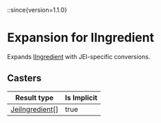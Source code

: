 ::since{version=1.1.0}
# Expansion for IIngredient

Expands [IIngredient](/vanilla/api/ingredient/IIngredient) with JEI-specific conversions.

## Casters

| Result type | Is Implicit |
|-------------|-------------|
| [JeiIngredient](/mods/JEITweaker/API/Component/JeiIngredient)[] | true |

